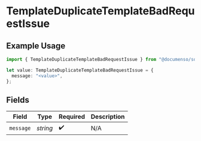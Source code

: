 # TemplateDuplicateTemplateBadRequestIssue

## Example Usage

```typescript
import { TemplateDuplicateTemplateBadRequestIssue } from "@documenso/sdk-typescript/models/errors";

let value: TemplateDuplicateTemplateBadRequestIssue = {
  message: "<value>",
};
```

## Fields

| Field              | Type               | Required           | Description        |
| ------------------ | ------------------ | ------------------ | ------------------ |
| `message`          | *string*           | :heavy_check_mark: | N/A                |